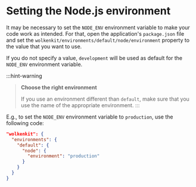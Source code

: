 # Setting the Node.js environment

It may be necessary to set the `NODE_ENV` environment variable to make your code work as intended. For that, open the application's `package.json` file and set the `wolkenkit/environments/default/node/environment` property to the value that you want to use.

If you do not specify a value, `development` will be used as default for the `NODE_ENV` environment variable.

:::hint-warning
> **Choose the right environment**
>
> If you use an environment different than `default`, make sure that you use the name of the appropriate environment.
:::

E.g., to set the `NODE_ENV` environment variable to `production`, use the following code:

```json
"wolkenkit": {
  "environments": {
    "default": {
      "node": {
        "environment": "production"
      }
    }
  }  
}
```
